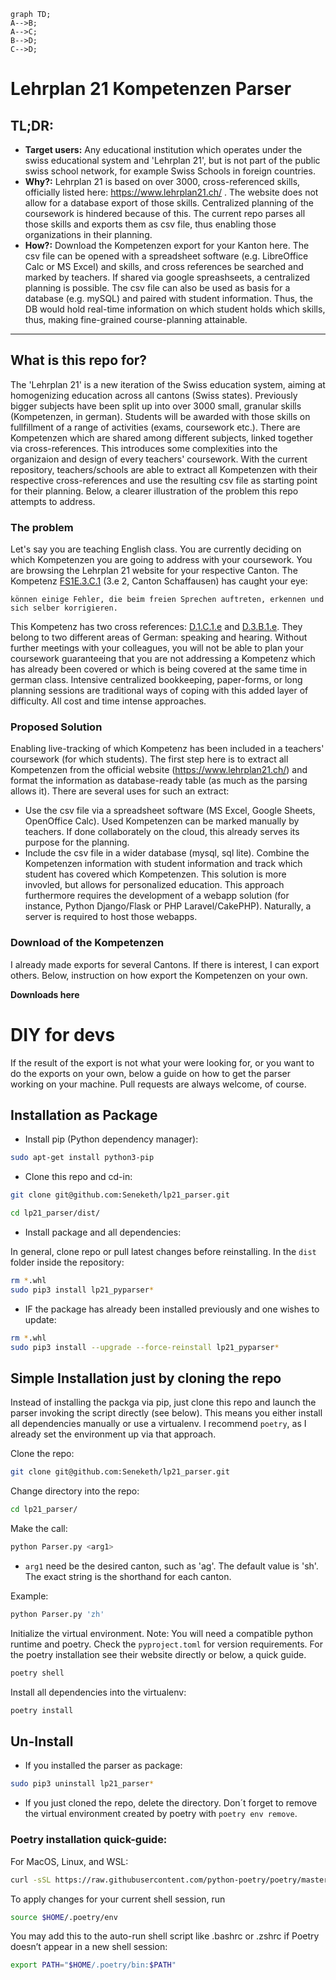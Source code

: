 
```mermaid
graph TD;
A-->B;
A-->C;
B-->D;
C-->D;

```

# Lehrplan 21 Kompetenzen Parser

## TL;DR:

- **Target users:** Any educational institution which operates under the swiss educational system and 'Lehrplan 21', but is not part of the public swiss school network, for example Swiss Schools in foreign countries.
- **Why?:** Lehrplan 21 is based on over 3000, cross-referenced skills, officially listed here: https://www.lehrplan21.ch/ . The website does not allow for a database export of those skills. Centralized planning of the coursework is hindered because of this. The current repo parses all those skills and exports them as csv file, thus enabling those organizations in their planning.
- **How?:** Download the Kompetenzen export for your Kanton here. The csv file can be opened with a spreadsheet software (e.g. LibreOffice Calc or MS Excel) and skills, and cross references be searched and marked by teachers. If shared via google spreashseets, a centralized planning is possible.
The csv file can also be used as basis for a database (e.g. mySQL) and paired with student information. Thus, the DB would hold real-time information on which student holds which skills, thus, making fine-grained course-planning attainable.

* * *

## What is this repo for?

The 'Lehrplan 21' is a new iteration of the Swiss education system, aiming at homogenizing education across all cantons (Swiss states). Previously bigger subjects have been split up into over 3000 small, granular skills (Kompetenzen, in german). Students will be awarded with those skills on fullfillment of a range of activities (exams, coursework etc.). There are Kompetenzen which are shared among different subjects, linked together via cross-references. This introduces some complexities into the organizaion and design of every teachers' coursework. With the current repository, teachers/schools are able to extract all Kompetenzen with their respective cross-references and use the resulting csv file as starting point for their planning. Below, a clearer illustration of the problem this repo attempts to address.

### The problem

Let's say you are teaching English class. You are currently deciding on which Kompetenzen you are going to address with your coursework. You are browsing the Lehrplan 21 website for your respective Canton. The Kompetenz [FS1E.3.C.1](https://sh.lehrplan.ch/index.php?code=a%7C1%7C21%7C3%7C3%7C1&hilit=1011349904418GrzVHbChC57ehEvEWJbA#1011349904418GrzVHbChC57ehEvEWJbA) (3.e 2, Canton Schaffausen) has caught your eye:

```
können einige Fehler, die beim freien Sprechen auftreten, erkennen und sich selber korrigieren.
```

This Kompetenz has two cross references: [D.1.C.1.e](https://sh.lehrplan.ch/index.php?code=a%7C1%7C11%7C1%7C3%7C1&hilit=101bt3PZ5rubxH6LxREd3M7TYryv4cDWM#101bt3PZ5rubxH6LxREd3M7TYryv4cDWM) and [D.3.B.1.e](https://sh.lehrplan.ch/index.php?code=a%7C1%7C11%7C3%7C2%7C1&hilit=101pD4KghZfFchU49ZaUhwJDALbDA9DxF#101pD4KghZfFchU49ZaUhwJDALbDA9DxF). They belong to two different areas of German: speaking and hearing. Without further meetings with your colleagues, you will not be able to plan your coursework guaranteeing that you are not addressing a Kompetenz which has already been covered or which is being covered at the same time in german class. Intensive centralized bookkeeping, paper-forms, or long planning sessions are traditional ways of coping with this added layer of difficulty. All cost and time intense approaches.

### Proposed Solution

Enabling live-tracking of which Kompetenz has been included in a teachers' coursework (for which students). The first step here is to extract all Kompetenzen from the official website (https://www.lehrplan21.ch/) and format the information as database-ready table (as much as the parsing allows it). There are several uses for such an extract:
- Use the csv file via a spreadsheet software (MS Excel, Google Sheets, OpenOffice Calc). Used Kompetenzen can be marked manually by teachers. If done collaborately on the cloud, this already serves its purpose for the planning.
- Include the csv file in a wider database (mysql, sql lite). Combine the Kompetenzen information with student information and track which student has covered which Kompetenzen. This solution is more invovled, but allows for personalized education. This approach furthermore requires the development of a webapp solution (for instance, Python Django/Flask or PHP Laravel/CakePHP). Naturally, a server is required to host those webapps.

### Download of the Kompetenzen

I already made exports for several Cantons. If there is interest, I can export others. Below, instruction on how export the Kompetenzen on your own.

**Downloads here**

# DIY for devs

If the result of the export is not what your were looking for, or you want to do the exports on your own, below a guide on how to get the parser working on your machine. Pull requests are always welcome, of course.

## Installation as Package

- Install pip (Python dependency manager):

```bash
sudo apt-get install python3-pip
```

- Clone this repo and cd-in:

```bash
git clone git@github.com:Seneketh/lp21_parser.git

cd lp21_parser/dist/
```

- Install package and all dependencies:

In general, clone repo or pull latest changes before reinstalling. In the `dist` folder inside the repository:

```bash
rm *.whl
sudo pip3 install lp21_pyparser*
```

- IF the package has already been installed previously and one wishes to update:

```bash
rm *.whl
sudo pip3 install --upgrade --force-reinstall lp21_pyparser*
```

## Simple Installation just by cloning the repo

Instead of installing the packga via pip, just clone this repo and launch the parser invoking the script directly (see below). This means you either install all dependencies manually or use a virtualenv. I recommend `poetry`, as I already set the environment up via that approach.

Clone the repo:
```bash
git clone git@github.com:Seneketh/lp21_parser.git
```

Change directory into the repo:
```bash
cd lp21_parser/
```
Make the call:

```bash
python Parser.py <arg1>
```
- `arg1` need be the desired canton, such as 'ag'. The default value is 'sh'. The exact string is the shorthand for each canton.

Example:

```bash
python Parser.py 'zh'
```

Initialize the virtual environment. Note: You will need a compatible python runtime and poetry. Check the `pyproject.toml` for version requirements. For the poetry installation see their website directly or below, a quick guide.

```bash
poetry shell
```

Install all dependencies into the virtualenv:

```bash
poetry install
```

## Un-Install

- If you installed the parser as package:

```bash
sudo pip3 uninstall lp21_parser*
```
- If you just cloned the repo, delete the directory. Don´t forget to remove the virtual environment created by poetry with `poetry env remove`.

### Poetry installation quick-guide:

For MacOS, Linux, and WSL:

```bash
curl -sSL https://raw.githubusercontent.com/python-poetry/poetry/master/get-poetry.py | python3
```

To apply changes for your current shell session, run

```bash
source $HOME/.poetry/env
```

You may add this to the auto-run shell script like .bashrc or .zshrc if Poetry doesn’t appear in a new shell session:

```bash
export PATH="$HOME/.poetry/bin:$PATH"
